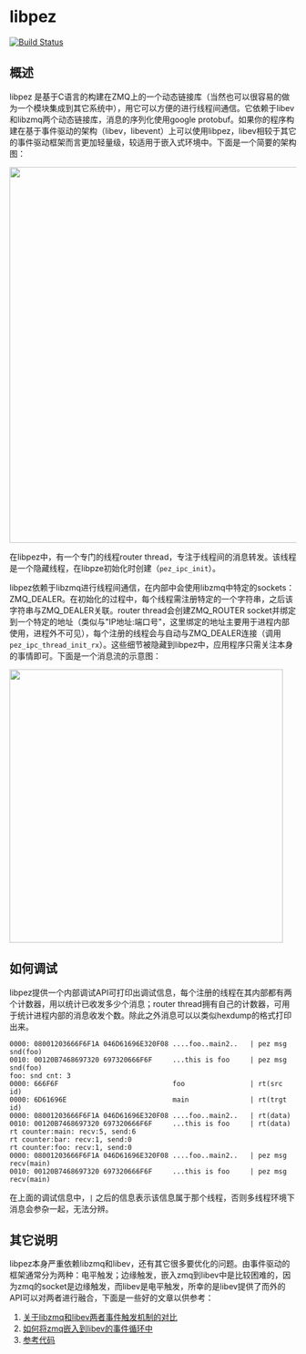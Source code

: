 # libpez
[![Build Status](https://img.shields.io/badge/README-English-yellow.svg)](README.md)

## 概述
libpez 是基于C语言的构建在ZMQ上的一个动态链接库（当然也可以很容易的做为一个模块集成到其它系统中），用它可以方便的进行线程间通信。它依赖于libev和libzmq两个动态链接库，消息的序列化使用google protobuf。如果你的程序构建在基于事件驱动的架构（libev，libevent）上可以使用libpez，libev相较于其它的事件驱动框架而言更加轻量级，较适用于嵌入式环境中。下面是一个简要的架构图：

<img src="https://github.com/showalski/pez/blob/master/pics/pez%20overview.png" width="660">

在libpez中，有一个专门的线程router thread，专注于线程间的消息转发。该线程是一个隐藏线程，在libpze初始化时创建（`pez_ipc_init`）。

libpez依赖于libzmq进行线程间通信，在内部中会使用libzmq中特定的sockets：ZMQ_DEALER。在初始化的过程中，每个线程需注册特定的一个字符串，之后该字符串与ZMQ_DEALER关联。router thread会创建ZMQ_ROUTER socket并绑定到一个特定的地址（类似与"IP地址:端口号"，这里绑定的地址主要用于进程内部使用，进程外不可见），每个注册的线程会与自动与ZMQ_DEALER连接（调用`pez_ipc_thread_init_rx`）。这些细节被隐藏到libpez中，应用程序只需关注本身的事情即可。下面是一个消息流的示意图：

<img src="https://github.com/showalski/pez/blob/master/pics/pez%20internal%20zmq%20sockets.png" width="480">

## 如何调试
libpez提供一个内部调试API可打印出调试信息，每个注册的线程在其内部都有两个计数器，用以统计已收发多少个消息；router thread拥有自己的计数器，可用于统计进程内部的消息收发个数。除此之外消息可以以类似hexdump的格式打印出来。
```
0000: 08001203666F6F1A 046D61696E320F08 ....foo..main2..   | pez msg snd(foo)
0010: 00120B7468697320 697320666F6F     ...this is foo     | pez msg snd(foo)
foo: snd cnt: 3
0000: 666F6F                            foo                | rt(src id)
0000: 6D61696E                          main               | rt(trgt id)
0000: 08001203666F6F1A 046D61696E320F08 ....foo..main2..   | rt(data)
0010: 00120B7468697320 697320666F6F     ...this is foo     | rt(data)
rt counter:main: recv:5, send:6
rt counter:bar: recv:1, send:0
rt counter:foo: recv:1, send:0
0000: 08001203666F6F1A 046D61696E320F08 ....foo..main2..   | pez msg recv(main)
0010: 00120B7468697320 697320666F6F     ...this is foo     | pez msg recv(main)
```

在上面的调试信息中，`|` 之后的信息表示该信息属于那个线程，否则多线程环境下消息会参杂一起，无法分辨。

## 其它说明
libpez本身严重依赖libzmq和libev，还有其它很多要优化的问题。由事件驱动的框架通常分为两种：电平触发；边缘触发，嵌入zmq到libev中是比较困难的，因为zmq的socket是边缘触发，而libev是电平触发，所幸的是libev提供了而外的API可以对两者进行融合，下面是一些好的文章以供参考：
1. [关于libzmq和libev两者事件触发机制的对比](https://funcptr.net/2012/09/10/zeromq---edge-triggered-notification/)
2. [如何将zmq嵌入到libev的事件循环中](https://funcptr.net/2013/04/20/embedding-zeromq-in-the-libev-event-loop/)
3. [参考代码](https://github.com/pijyoi/zmq_libev)
